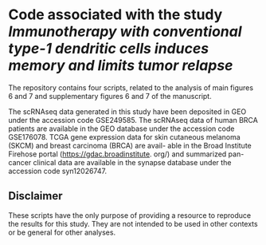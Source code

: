 # Code associated with the study _Immunotherapy with conventional type-1 dendritic cells induces memory and limits tumor relapse_

The repository contains four scripts, related to the analysis of main figures 6 and 7 and supplementary figures 6 and 7 of the manuscript. 

The scRNAseq data generated in this study have been deposited in GEO under the accession code GSE249585. The scRNAseq data of human BRCA patients are available in the GEO database under the accession code GSE176078. TCGA gene expression data for skin cutaneous melanoma (SKCM) and breast carcinoma (BRCA) are avail- able in the Broad Institute Firehose portal (https://gdac.broadinstitute. org/) and summarized pan-cancer clinical data are available in the synapse database under the accession code syn12026747.

## Disclaimer
    
These scripts have the only purpose of providing a resource to reproduce the results for this study. They are not intended to be used in other contexts or be general for other analyses.